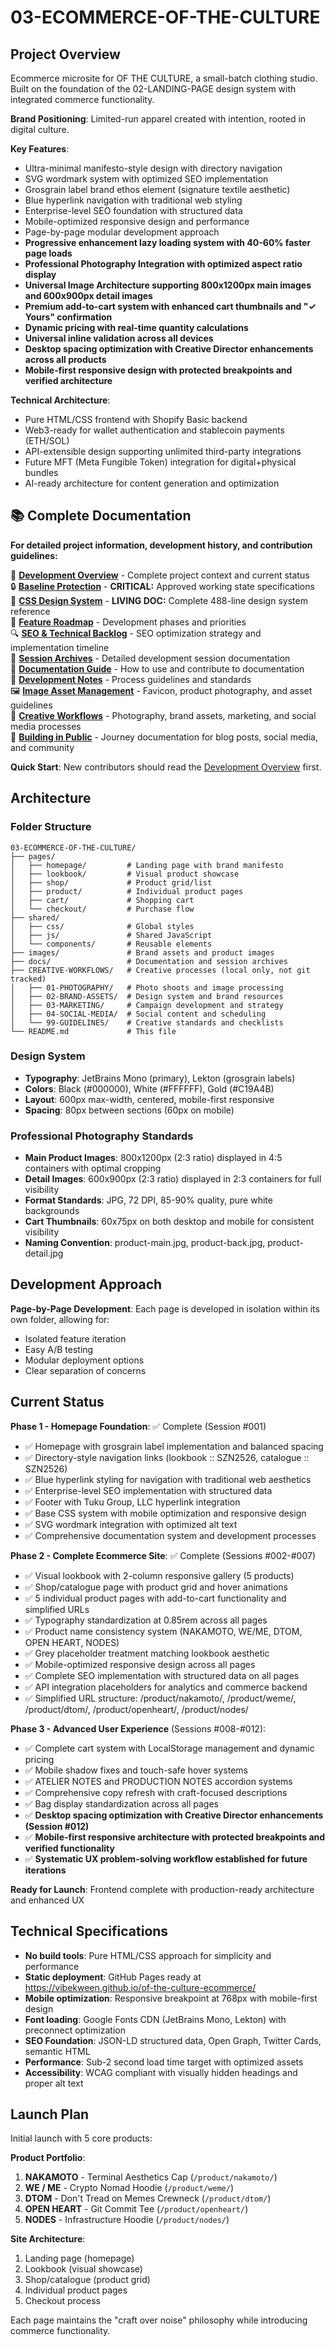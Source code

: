 # 03-ECOMMERCE-OF-THE-CULTURE

## Project Overview

Ecommerce microsite for OF THE CULTURE, a small-batch clothing studio. Built on the foundation of the 02-LANDING-PAGE design system with integrated commerce functionality.

**Brand Positioning**: Limited-run apparel created with intention, rooted in digital culture.

**Key Features**:
- Ultra-minimal manifesto-style design with directory navigation
- SVG wordmark system with optimized SEO implementation
- Grosgrain label brand ethos element (signature textile aesthetic)
- Blue hyperlink navigation with traditional web styling
- Enterprise-level SEO foundation with structured data
- Mobile-optimized responsive design and performance
- Page-by-page modular development approach
- **Progressive enhancement lazy loading system with 40-60% faster page loads**
- **Professional Photography Integration with optimized aspect ratio display**
- **Universal Image Architecture supporting 800x1200px main images and 600x900px detail images**
- **Premium add-to-cart system with enhanced cart thumbnails and "✓ Yours" confirmation**
- **Dynamic pricing with real-time quantity calculations**
- **Universal inline validation across all devices**
- **Desktop spacing optimization with Creative Director enhancements across all products**
- **Mobile-first responsive design with protected breakpoints and verified architecture**

**Technical Architecture**:
- Pure HTML/CSS frontend with Shopify Basic backend
- Web3-ready for wallet authentication and stablecoin payments (ETH/SOL)
- API-extensible design supporting unlimited third-party integrations
- Future MFT (Meta Fungible Token) integration for digital+physical bundles
- AI-ready architecture for content generation and optimization

## 📚 Complete Documentation

**For detailed project information, development history, and contribution guidelines:**

📖 **[Development Overview](docs/DEVELOPMENT-OVERVIEW.md)** - Complete project context and current status  
🔒 **[Baseline Protection](docs/BASELINE-PROTECTION.md)** - **CRITICAL:** Approved working state specifications  
🎨 **[CSS Design System](docs/CSS-DESIGN-SYSTEM.md)** - **LIVING DOC:** Complete 488-line design system reference  
🎯 **[Feature Roadmap](docs/features/FEATURE-ROADMAP.md)** - Development phases and priorities  
🔍 **[SEO & Technical Backlog](docs/features/SEO-TECHNICAL-BACKLOG.md)** - SEO optimization strategy and implementation timeline  
📓 **[Session Archives](docs/sessions/)** - Detailed development session documentation  
📁 **[Documentation Guide](docs/README.md)** - How to use and contribute to documentation  
📝 **[Development Notes](docs/DEVELOPMENT-NOTES.md)** - Process guidelines and standards  
🖼️ **[Image Asset Management](images/README.md)** - Favicon, product photography, and asset guidelines  
🎨 **[Creative Workflows](CREATIVE-WORKFLOWS/README.md)** - Photography, brand assets, marketing, and social media processes  
🚀 **[Building in Public](docs/building-in-public/)** - Journey documentation for blog posts, social media, and community  

**Quick Start**: New contributors should read the [Development Overview](docs/DEVELOPMENT-OVERVIEW.md) first.

## Architecture

### Folder Structure
```
03-ECOMMERCE-OF-THE-CULTURE/
├── pages/
│   ├── homepage/         # Landing page with brand manifesto
│   ├── lookbook/         # Visual product showcase
│   ├── shop/             # Product grid/list
│   ├── product/          # Individual product pages
│   ├── cart/             # Shopping cart
│   └── checkout/         # Purchase flow
├── shared/
│   ├── css/              # Global styles
│   ├── js/               # Shared JavaScript
│   └── components/       # Reusable elements
├── images/               # Brand assets and product images
├── docs/                 # Documentation and session archives
├── CREATIVE-WORKFLOWS/   # Creative processes (local only, not git tracked)
│   ├── 01-PHOTOGRAPHY/   # Photo shoots and image processing
│   ├── 02-BRAND-ASSETS/  # Design system and brand resources
│   ├── 03-MARKETING/     # Campaign development and strategy
│   ├── 04-SOCIAL-MEDIA/  # Social content and scheduling
│   └── 99-GUIDELINES/    # Creative standards and checklists
└── README.md             # This file
```

### Design System
- **Typography**: JetBrains Mono (primary), Lekton (grosgrain labels)
- **Colors**: Black (#000000), White (#FFFFFF), Gold (#C19A4B)
- **Layout**: 600px max-width, centered, mobile-first responsive
- **Spacing**: 80px between sections (60px on mobile)

### Professional Photography Standards
- **Main Product Images**: 800x1200px (2:3 ratio) displayed in 4:5 containers with optimal cropping
- **Detail Images**: 600x900px (2:3 ratio) displayed in 2:3 containers for full visibility
- **Format Standards**: JPG, 72 DPI, 85-90% quality, pure white backgrounds
- **Cart Thumbnails**: 60x75px on both desktop and mobile for consistent visibility
- **Naming Convention**: product-main.jpg, product-back.jpg, product-detail.jpg

## Development Approach

**Page-by-Page Development**: Each page is developed in isolation within its own folder, allowing for:
- Isolated feature iteration
- Easy A/B testing
- Modular deployment options
- Clear separation of concerns

## Current Status

**Phase 1 - Homepage Foundation**: ✅ Complete (Session #001)
- ✅ Homepage with grosgrain label implementation and balanced spacing
- ✅ Directory-style navigation links (lookbook :: SZN2526, catalogue :: SZN2526)
- ✅ Blue hyperlink styling for navigation with traditional web aesthetics
- ✅ Enterprise-level SEO implementation with structured data
- ✅ Footer with Tuku Group, LLC hyperlink integration
- ✅ Base CSS system with mobile optimization and responsive design
- ✅ SVG wordmark integration with optimized alt text
- ✅ Comprehensive documentation system and development processes

**Phase 2 - Complete Ecommerce Site**: ✅ Complete (Sessions #002-#007)
- ✅ Visual lookbook with 2-column responsive gallery (5 products)
- ✅ Shop/catalogue page with product grid and hover animations
- ✅ 5 individual product pages with add-to-cart functionality and simplified URLs
- ✅ Typography standardization at 0.85rem across all pages
- ✅ Product name consistency system (NAKAMOTO, WE/ME, DTOM, OPEN HEART, NODES)
- ✅ Grey placeholder treatment matching lookbook aesthetic
- ✅ Mobile-optimized responsive design across all pages
- ✅ Complete SEO implementation with structured data on all pages
- ✅ API integration placeholders for analytics and commerce backend
- ✅ Simplified URL structure: /product/nakamoto/, /product/weme/, /product/dtom/, /product/openheart/, /product/nodes/

**Phase 3 - Advanced User Experience** (Sessions #008-#012):
- ✅ Complete cart system with LocalStorage management and dynamic pricing  
- ✅ Mobile shadow fixes and touch-safe hover systems
- ✅ ATELIER NOTES and PRODUCTION NOTES accordion systems
- ✅ Comprehensive copy refresh with craft-focused descriptions
- ✅ Bag display standardization across all pages
- ✅ **Desktop spacing optimization with Creative Director enhancements (Session #012)**
- ✅ **Mobile-first responsive architecture with protected breakpoints and verified functionality**
- ✅ **Systematic UX problem-solving workflow established for future iterations**

**Ready for Launch**: Frontend complete with production-ready architecture and enhanced UX

## Technical Specifications

- **No build tools**: Pure HTML/CSS approach for simplicity and performance
- **Static deployment**: GitHub Pages ready at https://vibekween.github.io/of-the-culture-ecommerce/
- **Mobile optimization**: Responsive breakpoint at 768px with mobile-first design
- **Font loading**: Google Fonts CDN (JetBrains Mono, Lekton) with preconnect optimization
- **SEO Foundation**: JSON-LD structured data, Open Graph, Twitter Cards, semantic HTML
- **Performance**: Sub-2 second load time target with optimized assets
- **Accessibility**: WCAG compliant with visually hidden headings and proper alt text

## Launch Plan

Initial launch with 5 core products:

**Product Portfolio**:
1. **NAKAMOTO** - Terminal Aesthetics Cap (`/product/nakamoto/`)
2. **WE / ME** - Crypto Nomad Hoodie (`/product/weme/`)
3. **DTOM** - Don't Tread on Memes Crewneck (`/product/dtom/`)
4. **OPEN HEART** - Git Commit Tee (`/product/openheart/`)
5. **NODES** - Infrastructure Hoodie (`/product/nodes/`)

**Site Architecture**:
1. Landing page (homepage)
2. Lookbook (visual showcase)
3. Shop/catalogue (product grid)
4. Individual product pages
5. Checkout process

Each page maintains the "craft over noise" philosophy while introducing commerce functionality.
